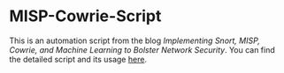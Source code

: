 # MISP-Cowrie-Script
This is an automation script from the blog *Implementing Snort, MISP, Cowrie, and Machine Learning to Bolster Network Security*. You can find the detailed script and its usage [here](https://walterdrake.gitbook.io/mysite/project/implementing-snort-misp-cowrie-and-machine-learning-to-bolster-network-security.).
